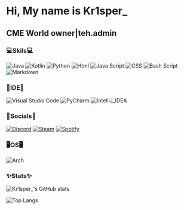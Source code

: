Hi, My name is Kr1sper\_
==========================
CME World owner|teh.admin
-------------------------
### 💻Skils💻
![Java](https://img.shields.io/badge/java-%23ED8B00.svg?style=for-the-badge&logo=openjdk&logoColor=white)
![Kotlin](https://img.shields.io/badge/kotlin-%237F52FF.svg?style=for-the-badge&logo=kotlin&logoColor=white)
![Python](https://img.shields.io/badge/python-3670A0?style=for-the-badge&logo=python&logoColor=ffdd54)
![Html](https://img.shields.io/badge/HTML5-E34F26?style=for-the-badge&logo=html5&logoColor=white)
![Java Script](https://img.shields.io/badge/JavaScript-323330?style=for-the-badge&logo=javascript&logoColor=F7DF1E)
![CSS]( 	https://img.shields.io/badge/CSS3-1572B6?style=for-the-badge&logo=css3&logoColor=white)
![Bash Script](https://img.shields.io/badge/bash_script-%23121011.svg?style=for-the-badge&logo=gnu-bash&logoColor=white)
![Markdown](https://img.shields.io/badge/markdown-%23000000.svg?style=for-the-badge&logo=markdown&logoColor=white)
### 🔌IDE🔌
![Visual Studio Code](https://img.shields.io/badge/Visual%20Studio%20Code-0078d7.svg?style=for-the-badge&logo=visual-studio-code&logoColor=white)
![PyCharm]( 	https://img.shields.io/badge/PyCharm-000000.svg?&style=for-the-badge&logo=PyCharm&logoColor=white)
![IntelliJ_IDEA]( 	https://img.shields.io/badge/IntelliJ_IDEA-000000.svg?style=for-the-badge&logo=intellij-idea&logoColor=white)
### 💬Socials💬
[![Discord](https://img.shields.io/badge/Discord-%235865F2.svg?style=for-the-badge&logo=discord&logoColor=white)](https://dsc.gg/cme-world)
[![Steam](https://img.shields.io/badge/Steam-000000?style=for-the-badge&logo=steam&logoColor=white)](https://steamcommunity.com/id/KR1sper_/)
[![Spotify]( 	https://img.shields.io/badge/Spotify-1ED760?&style=for-the-badge&logo=spotify&logoColor=white)](https://open.spotify.com/user/31pfpbeki7xbvochj72swz75dki4)
### 🖥️OS🖥️
![Arch](https://img.shields.io/badge/Arch%20Linux-1793D1?logo=arch-linux&logoColor=fff&style=for-the-badge) 
### ✨Stats✨
![Kr1sper_'s GitHub stats](https://github-readme-stats.vercel.app/api?username=Kr1sper59&theme=dark&show_icons=true&hide_border=true)

![Top Langs](https://github-readme-stats.vercel.app/api/top-langs/?username=Kr1sper59&layout=compact&theme=dark&show_icons=true&hide_border=true)
